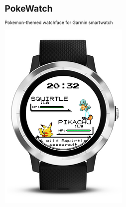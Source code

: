 # PokeWatch
Pokemon-themed watchface for Garmin smartwatch

![alt text](wild_pokemon_appears.png "Watchface screencap 1")